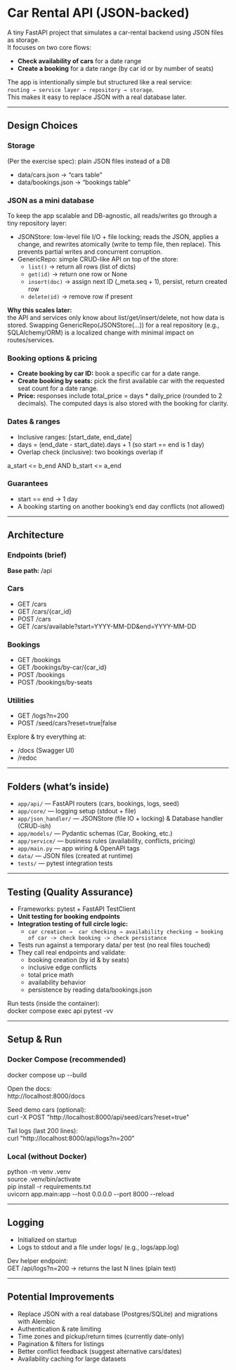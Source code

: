 # Car Rental API (JSON-backed)

A tiny FastAPI project that simulates a car-rental backend using JSON files as storage.  
It focuses on two core flows:

- **Check availability of cars** for a date range  
- **Create a booking** for a date range (by car id or by number of seats)

The app is intentionally simple but structured like a real service:  
`routing → service layer → repository → storage`.  
This makes it easy to replace JSON with a real database later.

---

## Design Choices

### Storage
(Per the exercise spec): plain JSON files instead of a DB

- data/cars.json → “cars table”  
- data/bookings.json → “bookings table”  

### JSON as a mini database
To keep the app scalable and DB-agnostic, all reads/writes go through a tiny repository layer:
- JSONStore: low-level file I/O + file locking; reads the JSON, applies a change, and rewrites atomically (write to temp file, then replace). This prevents partial writes and concurrent corruption.
- GenericRepo: simple CRUD-like API on top of the store:
  - `list()` → return all rows (list of dicts)
  - `get(id)` → return one row or None
  - `insert(doc)` → assign next ID (_meta.seq + 1), persist, return created row
  - `delete(id)` → remove row if present

**Why this scales later:**  
the API and services only know about list/get/insert/delete, not how data is stored. Swapping GenericRepo(JSONStore(...)) for a real repository (e.g., SQLAlchemy/ORM) is a localized change with minimal impact on routes/services.

### Booking options & pricing

- **Create booking by car ID:** book a specific car for a date range.
- **Create booking by seats:** pick the first available car with the requested seat count for a date range.
- **Price:** responses include total_price = days * daily_price (rounded to 2 decimals).
The computed days is also stored with the booking for clarity.

### Dates & ranges

- Inclusive ranges: [start_date, end_date]  
- days = (end_date - start_date).days + 1 (so start == end is 1 day)  
- Overlap check (inclusive): two bookings overlap if  

a_start <= b_end AND b_start <= a_end

### Guarantees
- start == end → 1 day  
- A booking starting on another booking’s end day conflicts (not allowed)

---

## Architecture

### Endpoints (brief)

**Base path:** /api

### Cars
- GET /cars  
- GET /cars/{car_id}  
- POST /cars  
- GET /cars/available?start=YYYY-MM-DD&end=YYYY-MM-DD

### Bookings
- GET /bookings  
- GET /bookings/by-car/{car_id}  
- POST /bookings  
- POST /bookings/by-seats

### Utilities
- GET /logs?n=200  
- POST /seed/cars?reset=true|false

Explore & try everything at:

- /docs (Swagger UI)  
- /redoc

---

## Folders (what’s inside)

- `app/api/` — FastAPI routers (cars, bookings, logs, seed)  
- `app/core/` — logging setup (stdout + file)  
- `app/json_handler/` — JSONStore (file IO + locking) & Database handler (CRUD-ish)  
- `app/models/` — Pydantic schemas (Car, Booking, etc.)  
- `app/service/` — business rules (availability, conflicts, pricing)  
- `app/main.py` — app wiring & OpenAPI tags  
- `data/` — JSON files (created at runtime)  
- `tests/` — pytest integration tests  

---

## Testing (Quality Assurance)

- Frameworks: pytest + FastAPI TestClient  
- **Unit testing for booking endpoints**
- **Integration testing of full circle logic:**
  - `car creation →  car checking → availability checking → booking of car -> check booking -> check persistance`
- Tests run against a temporary data/ per test (no real files touched)  
- They call real endpoints and validate:
  - booking creation (by id & by seats)  
  - inclusive edge conflicts  
  - total price math  
  - availability behavior  
  - persistence by reading data/bookings.json  

Run tests (inside the container):  
docker compose exec api pytest -vv

---

## Setup & Run

### Docker Compose (recommended)

docker compose up --build

Open the docs:  
http://localhost:8000/docs

Seed demo cars (optional):  
curl -X POST "http://localhost:8000/api/seed/cars?reset=true"

Tail logs (last 200 lines):  
curl "http://localhost:8000/api/logs?n=200"

### Local (without Docker)

python -m venv .venv  
source .venv/bin/activate  
pip install -r requirements.txt  
uvicorn app.main:app --host 0.0.0.0 --port 8000 --reload

---

## Logging

- Initialized on startup  
- Logs to stdout and a file under logs/ (e.g., logs/app.log)  

Dev helper endpoint:  
GET /api/logs?n=200 → returns the last N lines (plain text)

---

## Potential Improvements

- Replace JSON with a real database (Postgres/SQLite) and migrations with Alembic
- Authentication & rate limiting  
- Time zones and pickup/return times (currently date-only)  
- Pagination & filters for listings  
- Better conflict feedback (suggest alternative cars/dates)  
- Availability caching for large datasets  